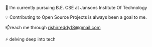 



🔭 I’m currently pursuing B.E. CSE at Jansons Institute Of Technology


💡 Contributing to Open Source Projects is always been a goal to me.

📫reach me through rishirreddy18@gmail.com

⚡ delving deep into tech
